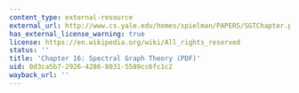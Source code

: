 ```yaml
---
content_type: external-resource
external_url: http://www.cs.yale.edu/homes/spielman/PAPERS/SGTChapter.pdf
has_external_license_warning: true
license: https://en.wikipedia.org/wiki/All_rights_reserved
status: ''
title: 'Chapter 16: Spectral Graph Theory (PDF)'
uid: 0d3ca5b7-2926-4286-8031-5589cc6fc1c2
wayback_url: ''
---
```

